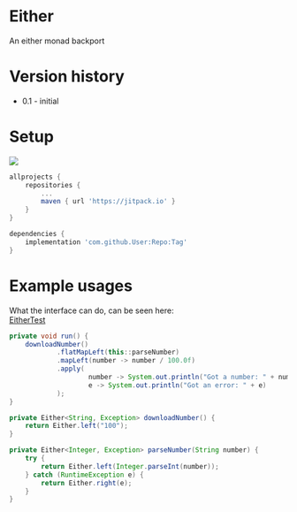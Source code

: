 # Either
An either monad backport

# Version history
* 0.1 - initial

# Setup
[![](https://jitpack.io/v/ts14ic/Either.svg)](https://jitpack.io/#ts14ic/Either)

```gradle
allprojects {
	repositories {
		...
		maven { url 'https://jitpack.io' }
	}
}
```

```gradle
dependencies {
	implementation 'com.github.User:Repo:Tag'
}
```

# Example usages
What the interface can do, can be seen here:  
[EitherTest](https://github.com/ts14ic/Either/blob/master/src/test/java/md/ts14ic/either/EitherTest.java)

```java
private void run() {
    downloadNumber()
            .flatMapLeft(this::parseNumber)
            .mapLeft(number -> number / 100.0f)
            .apply(
                    number -> System.out.println("Got a number: " + number),
                    e -> System.out.println("Got an error: " + e)
            );
}

private Either<String, Exception> downloadNumber() {
    return Either.left("100");
}

private Either<Integer, Exception> parseNumber(String number) {
    try {
        return Either.left(Integer.parseInt(number));
    } catch (RuntimeException e) {
        return Either.right(e);
    }
}
```
